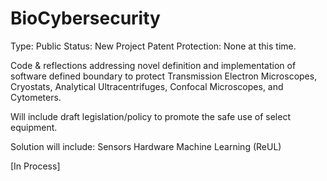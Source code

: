 # BioCybersecurity
Type: Public
Status: New Project
Patent Protection: None at this time.

Code & reflections addressing novel definition and implementation of software defined boundary to protect Transmission Electron Microscopes, Cryostats, Analytical Ultracentrifuges, Confocal Microscopes, and Cytometers.
 
Will include draft legislation/policy to promote the safe use of select equipment.

Solution will include:
Sensors
Hardware
Machine Learning (ReUL)

[In Process]
